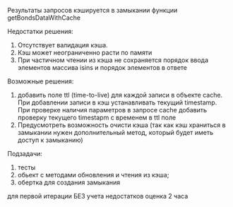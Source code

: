 Результаты запросов кэшируется в замыкании функции getBondsDataWithCache

Недостатки решения:

1. Отсутствует валидация кэша.
2. Кэш может неограниченно расти по памяти
3. При частичном чтении из кэша не сохраняется порядок ввода элементов массива isins и порядок элементов в ответе

Возможные решения:

1. добавить поле ttl (time-to-live) для каждой записи в объекте cache. При добавлении записи в кэш устанавливать текущий timestamp. При проверке наличия параметров в запросе cache добавить проверку текущего timestapm с временем в ttl поле
2. Предусмотреть возможность очисти кэша (так как кэш храниться в замыкании нужен дополнительный метод, который будет иметь доступ к замыканию)

Подзадачи:

1. тесты
2. обьект с методами обновления и чтения из кэша;
3. обертка для создания замыкания

для первой итерации БЕЗ учета недостатков оценка 2 часа
